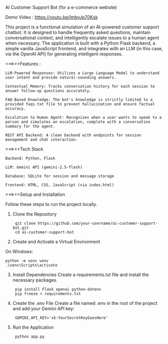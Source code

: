 AI Customer Support Bot
(for a e-commerce website)

Demo Video : https://youtu.be/ImbyJp70Ksk

This project is a functional simulation of an AI-powered customer support chatbot. 
It is designed to handle frequently asked questions, maintain conversational context, and intelligently escalate issues to a human agent when necessary.
The application is built with a Python Flask backend, a simple vanilla JavaScript frontend, and integrates with an LLM (in this case, via the OpenAI API) for generating intelligent responses.

===>>>Features :

    LLM-Powered Responses: Utilizes a Large Language Model to understand user intent and provide natural-sounding answers.

    Contextual Memory: Tracks conversation history for each session to answer follow-up questions accurately.

    FAQ-Based Knowledge: The bot's knowledge is strictly limited to a provided faqs.txt file to prevent hallucination and ensure factual accuracy.

    Escalation to Human Agent: Recognizes when a user wants to speak to a person and simulates an escalation, complete with a conversation summary for the agent.

    REST API Backend: A clean backend with endpoints for session management and chat interaction.

===>>>Tech Stack

    Backend: Python, Flask

    LLM: Gemini API (gemini-2.5-flash)

    Database: SQLite for session and message storage

    Frontend: HTML, CSS, JavaScript (via index.html)

===>>>Setup and Installation

Follow these steps to run the project locally.

1. Clone the Repository

        git clone https://github.com/your-username/ai-customer-support-bot.git
        cd ai-customer-support-bot

2. Create and Activate a Virtual Environment

On Windows:

    python -m venv venv
    .\venv\Scripts\activate

3. Install Dependencies
Create a requirements.txt file and install the necessary packages.

        pip install Flask openai python-dotenv
        pip freeze > requirements.txt

5. Create the .env File
Create a file named .env in the root of the project and add your Gemini API key:

        GEMINI_API_KEY='sk-YourSecretKeyGoesHere'

6. Run the Application

        python app.py
